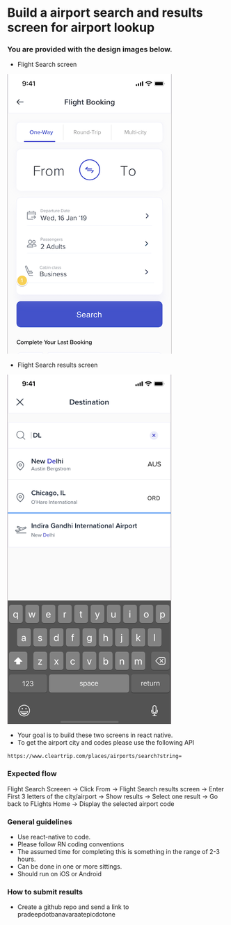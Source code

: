 # Build a airport search and results screen for airport lookup 

### You are provided with the design images below.

* Flight Search screen 

![Flight Search](flight_search_home.png)

* Flight Search results screen 

![Flight Search Results](flight_search_results.png)

* Your goal is to build these two screens in react native.
* To get the airport city and codes please use the following API
```
https://www.cleartrip.com/places/airports/search?string=
```

### Expected flow
Flight Search Screeen -> Click From -> Flight Search results screen -> Enter First 3 letters of the city/airport 
-> Show results -> Select one result -> Go back to FLights Home -> Display the selected airport code

### General guidelines
* Use react-native to code.
* Please follow RN coding conventions
* The assumed time for completing this is something in the range of 2-3 hours.
* Can be done in one or more sittings.
* Should run on iOS or Android

### How to submit results
* Create a github repo and send a link to pradeepdotbanavaraatepicdotone






